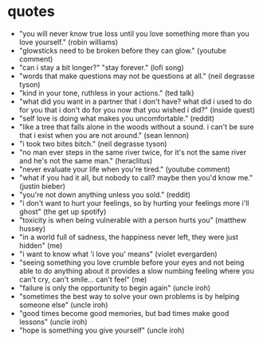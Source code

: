 # quotes

- "you will never know true loss until you love something more than you love yourself." (robin williams)
- "glowsticks need to be broken before they can glow." (youtube comment)
- "can i stay a bit longer?" "stay forever." (lofi song)
- "words that make questions may not be questions at all." (neil degrasse tyson)
- "kind in your tone, ruthless in your actions." (ted talk)
- "what did you want in a partner that i don't have? what did i used to do for you that i don't do for you now that you wished i did?" (inside quest)
- "self love is doing what makes you uncomfortable." (reddit)
- "like a tree that falls alone in the woods without a sound. i can't be sure that i exist when you are not around." (sean lennon)
- "i took two bites bitch." (neil degrasse tyson)
- "no man ever steps in the same river twice, for it's not the same river and he's not the same man." (heraclitus)
- "never evaluate your life when you're tired." (youtube comment)
- "what if you had it all, but nobody to call? maybe then you'd know me." (justin bieber)
- "you're not down anything unless you sold." (reddit)
- "i don't want to hurt your feelings, so by hurting your feelings more i'll ghost" (the get up spotify)
- "toxicity is when being vulnerable with a person hurts you" (matthew hussey)
- "in a world full of sadness, the happiness never left, they were just hidden" (me)
- "i want to know what 'i love you' means" (violet evergarden)
- "seeing something you love crumble before your eyes and not being able to do anything about it provides a slow numbing feeling where you can't cry, can't smile... can't feel" (me)
- "failure is only the opportunity to begin again" (uncle iroh)
- "sometimes the best way to solve your own problems is by helping someone else" (uncle iroh)
- "good times become good memories, but bad times make good lessons" (uncle iroh)
- "hope is something you give yourself" (uncle iroh)
